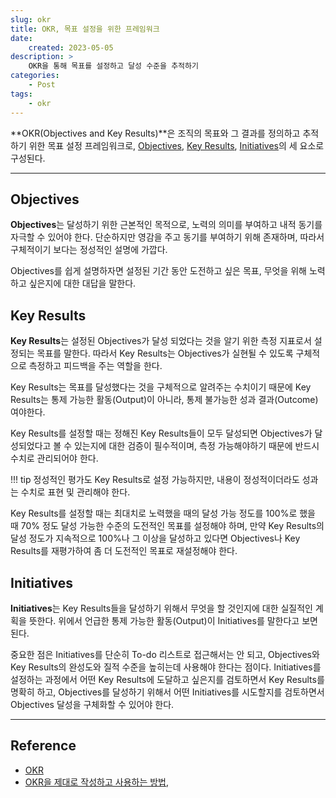 ```yaml
---
slug: okr
title: OKR, 목표 설정을 위한 프레임워크
date:
    created: 2023-05-05
description: >
    OKR을 통해 목표를 설정하고 달성 수준을 추적하기
categories:
    - Post
tags:
    - okr
---
```


**OKR(Objectives and Key Results)**은 조직의 목표와 그 결과를 정의하고 추적하기 위한 목표 설정 프레임워크로, [Objectives](#objectives), [Key Results](#key-results), [Initiatives](#initiatives)의 세 요소로 구성된다.  

<!-- more -->

---

## Objectives

**Objectives**는 달성하기 위한 근본적인 목적으로, 노력의 의미를 부여하고 내적 동기를 자극할 수 있어야 한다. 단순하지만 영감을 주고 동기를 부여하기 위해 존재하며, 따라서 구체적이기 보다는 정성적인 설명에 가깝다.  

Objectives를 쉽게 설명하자면 설정된 기간 동안 도전하고 싶은 목표, 무엇을 위해 노력하고 싶은지에 대한 대답을 말한다.  

## Key Results

**Key Results**는 설정된 Objectives가 달성 되었다는 것을 알기 위한 측정 지표로서 설정되는 목표를 말한다. 따라서 Key Results는 Objectives가 실현될 수 있도록 구체적으로 측정하고 피드백을 주는 역할을 한다.  

Key Results는 목표를 달성했다는 것을 구체적으로 알려주는 수치이기 때문에 Key Results는 통제 가능한 활동(Output)이 아니라, 통제 불가능한 성과 결과(Outcome)여야한다.  

Key Results를 설정할 때는 정해진 Key Results들이 모두 달성되면 Objectives가 달성되었다고 볼 수 있는지에 대한 검증이 필수적이며, 측정 가능해야하기 때문에 반드시 수치로 관리되어야 한다.  

!!! tip
    정성적인 평가도 Key Results로 설정 가능하지만, 내용이 정성적이더라도 성과는 수치로 표현 및 관리해야 한다.  

Key Results를 설정할 때는 최대치로 노력했을 때의 달성 가능 정도를 100%로 했을 때 70% 정도 달성 가능한 수준의 도전적인 목표를 설정해야 하며, 만약 Key Results의 달성 정도가 지속적으로 100%나 그 이상을 달성하고 있다면 Objectives나 Key Results를 재평가하여 좀 더 도전적인 목표로 재설정해야 한다.

## Initiatives

**Initiatives**는 Key Results들을 달성하기 위해서 무엇을 할 것인지에 대한 실질적인 계획을 뜻한다. 위에서 언급한 통제 가능한 활동(Output)이 Initiatives를 말한다고 보면 된다.  

중요한 점은 Initiatives를 단순히 To-do 리스트로 접근해서는 안 되고, Objectives와 Key Results의 완성도와 질적 수준을 높히는데 사용해야 한다는 점이다. Initiatives를 설정하는 과정에서 어떤 Key Results에 도달하고 싶은지를 검토하면서 Key Results를 명확히 하고, Objectives를 달성하기 위해서 어떤 Initiatives를 시도할지를 검토하면서 Objectives 달성을 구체화할 수 있어야 한다.  

---
## Reference
- [OKR](https://en.wikipedia.org/wiki/OKR)
- [OKR을 제대로 작성하고 사용하는 방법,](https://brunch.co.kr/@tanagement/183)
